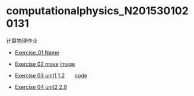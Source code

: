 # computationalphysics_N2015301020131
计算物理作业




*  [Exercise_01 Name](./temp.py)

*  [Exercise 02 move](./untitled5.py)                   [image](./IMG_0818(20170924-143540).jpg)

*  [Exercise 03 unit1 1.2](./exercise3/exercise.md)        [code](./untitled6.py)

*  [Exercise 04 unit2 2.9](./exercise4/homework.md)
